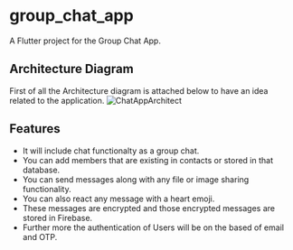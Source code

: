 # group_chat_app

A Flutter project for the Group Chat App.

## Architecture Diagram

First of all the Architecture diagram is attached below to have an idea related to the application.
![ChatAppArchitect](https://github.com/AhnAne007/GroupChatApp_Flutter/assets/89075855/98bce0b6-af2d-4a64-8f12-0a6f52a2c461)


## Features
- It will include chat functionalty as a group chat.
- You can add members that are existing in contacts or stored in that database.
- You can send messages along with any file or image sharing functionality.
- You can also react any message with a heart emoji.
- These messages are encrypted and those encrypted messages are stored in Firebase.
- Further more the authentication of Users will be on the based of email and OTP.

